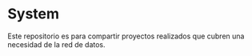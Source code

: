 # System
Este repositorio es para compartir proyectos realizados que cubren una necesidad de la red de datos.
